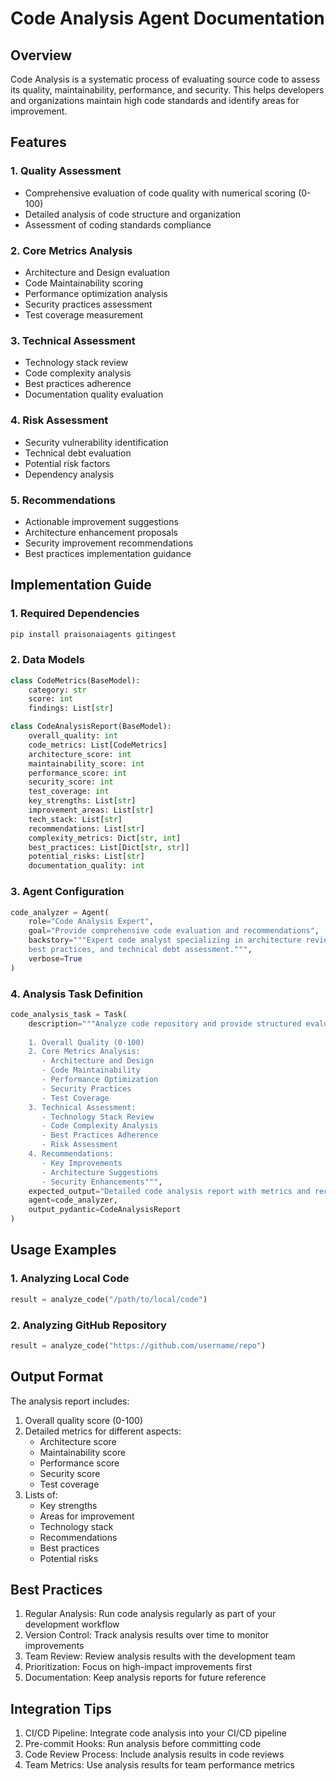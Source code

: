 # Code Analysis Agent Documentation

## Overview
Code Analysis is a systematic process of evaluating source code to assess its quality, maintainability, performance, and security. This helps developers and organizations maintain high code standards and identify areas for improvement.

## Features

### 1. Quality Assessment
- Comprehensive evaluation of code quality with numerical scoring (0-100)
- Detailed analysis of code structure and organization
- Assessment of coding standards compliance

### 2. Core Metrics Analysis
- Architecture and Design evaluation
- Code Maintainability scoring
- Performance optimization analysis
- Security practices assessment
- Test coverage measurement

### 3. Technical Assessment
- Technology stack review
- Code complexity analysis
- Best practices adherence
- Documentation quality evaluation

### 4. Risk Assessment
- Security vulnerability identification
- Technical debt evaluation
- Potential risk factors
- Dependency analysis

### 5. Recommendations
- Actionable improvement suggestions
- Architecture enhancement proposals
- Security improvement recommendations
- Best practices implementation guidance

## Implementation Guide

### 1. Required Dependencies
```bash
pip install praisonaiagents gitingest
```

### 2. Data Models
```python
class CodeMetrics(BaseModel):
    category: str
    score: int
    findings: List[str]

class CodeAnalysisReport(BaseModel):
    overall_quality: int
    code_metrics: List[CodeMetrics]
    architecture_score: int
    maintainability_score: int
    performance_score: int
    security_score: int
    test_coverage: int
    key_strengths: List[str]
    improvement_areas: List[str]
    tech_stack: List[str]
    recommendations: List[str]
    complexity_metrics: Dict[str, int]
    best_practices: List[Dict[str, str]]
    potential_risks: List[str]
    documentation_quality: int
```

### 3. Agent Configuration
```python
code_analyzer = Agent(
    role="Code Analysis Expert",
    goal="Provide comprehensive code evaluation and recommendations",
    backstory="""Expert code analyst specializing in architecture review, 
    best practices, and technical debt assessment.""",
    verbose=True
)
```

### 4. Analysis Task Definition
```python
code_analysis_task = Task(
    description="""Analyze code repository and provide structured evaluation:
    
    1. Overall Quality (0-100)
    2. Core Metrics Analysis:
       - Architecture and Design
       - Code Maintainability
       - Performance Optimization
       - Security Practices
       - Test Coverage
    3. Technical Assessment:
       - Technology Stack Review
       - Code Complexity Analysis
       - Best Practices Adherence
       - Risk Assessment
    4. Recommendations:
       - Key Improvements
       - Architecture Suggestions
       - Security Enhancements""",
    expected_output="Detailed code analysis report with metrics and recommendations",
    agent=code_analyzer,
    output_pydantic=CodeAnalysisReport
)
```

## Usage Examples

### 1. Analyzing Local Code
```python
result = analyze_code("/path/to/local/code")
```

### 2. Analyzing GitHub Repository
```python
result = analyze_code("https://github.com/username/repo")
```

## Output Format

The analysis report includes:
1. Overall quality score (0-100)
2. Detailed metrics for different aspects:
   - Architecture score
   - Maintainability score
   - Performance score
   - Security score
   - Test coverage
3. Lists of:
   - Key strengths
   - Areas for improvement
   - Technology stack
   - Recommendations
   - Best practices
   - Potential risks

## Best Practices
1. Regular Analysis: Run code analysis regularly as part of your development workflow
2. Version Control: Track analysis results over time to monitor improvements
3. Team Review: Review analysis results with the development team
4. Prioritization: Focus on high-impact improvements first
5. Documentation: Keep analysis reports for future reference

## Integration Tips
1. CI/CD Pipeline: Integrate code analysis into your CI/CD pipeline
2. Pre-commit Hooks: Run analysis before committing code
3. Code Review Process: Include analysis results in code reviews
4. Team Metrics: Use analysis results for team performance metrics
